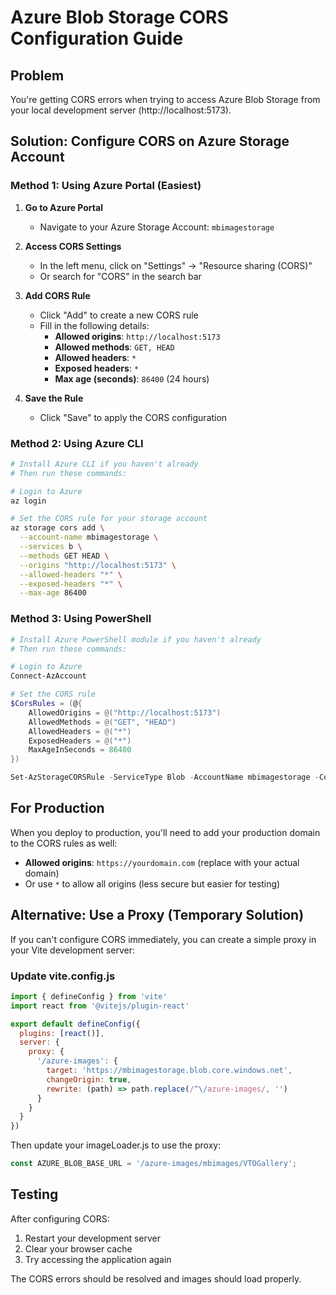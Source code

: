 # Azure Blob Storage CORS Configuration Guide

## Problem
You're getting CORS errors when trying to access Azure Blob Storage from your local development server (http://localhost:5173).

## Solution: Configure CORS on Azure Storage Account

### Method 1: Using Azure Portal (Easiest)

1. **Go to Azure Portal**
   - Navigate to your Azure Storage Account: `mbimagestorage`

2. **Access CORS Settings**
   - In the left menu, click on "Settings" → "Resource sharing (CORS)"
   - Or search for "CORS" in the search bar

3. **Add CORS Rule**
   - Click "Add" to create a new CORS rule
   - Fill in the following details:
     - **Allowed origins**: `http://localhost:5173`
     - **Allowed methods**: `GET, HEAD`
     - **Allowed headers**: `*`
     - **Exposed headers**: `*`
     - **Max age (seconds)**: `86400` (24 hours)

4. **Save the Rule**
   - Click "Save" to apply the CORS configuration

### Method 2: Using Azure CLI

```bash
# Install Azure CLI if you haven't already
# Then run these commands:

# Login to Azure
az login

# Set the CORS rule for your storage account
az storage cors add \
  --account-name mbimagestorage \
  --services b \
  --methods GET HEAD \
  --origins "http://localhost:5173" \
  --allowed-headers "*" \
  --exposed-headers "*" \
  --max-age 86400
```

### Method 3: Using PowerShell

```powershell
# Install Azure PowerShell module if you haven't already
# Then run these commands:

# Login to Azure
Connect-AzAccount

# Set the CORS rule
$CorsRules = (@{
    AllowedOrigins = @("http://localhost:5173")
    AllowedMethods = @("GET", "HEAD")
    AllowedHeaders = @("*")
    ExposedHeaders = @("*")
    MaxAgeInSeconds = 86400
})

Set-AzStorageCORSRule -ServiceType Blob -AccountName mbimagestorage -CorsRules $CorsRules
```

## For Production

When you deploy to production, you'll need to add your production domain to the CORS rules as well:

- **Allowed origins**: `https://yourdomain.com` (replace with your actual domain)
- Or use `*` to allow all origins (less secure but easier for testing)

## Alternative: Use a Proxy (Temporary Solution)

If you can't configure CORS immediately, you can create a simple proxy in your Vite development server:

### Update vite.config.js

```javascript
import { defineConfig } from 'vite'
import react from '@vitejs/plugin-react'

export default defineConfig({
  plugins: [react()],
  server: {
    proxy: {
      '/azure-images': {
        target: 'https://mbimagestorage.blob.core.windows.net',
        changeOrigin: true,
        rewrite: (path) => path.replace(/^\/azure-images/, '')
      }
    }
  }
})
```

Then update your imageLoader.js to use the proxy:

```javascript
const AZURE_BLOB_BASE_URL = '/azure-images/mbimages/VTOGallery';
```

## Testing

After configuring CORS:
1. Restart your development server
2. Clear your browser cache
3. Try accessing the application again

The CORS errors should be resolved and images should load properly. 
